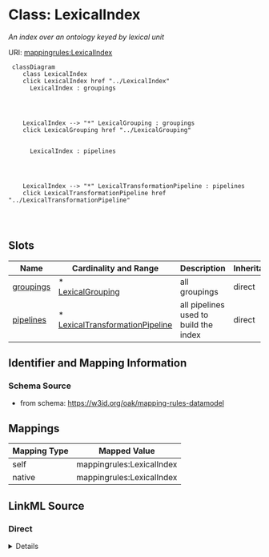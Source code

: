 

# Class: LexicalIndex


_An index over an ontology keyed by lexical unit_





URI: [mappingrules:LexicalIndex](https://w3id.org/oak/mapping-rules-datamodel/LexicalIndex)






```{mermaid}
 classDiagram
    class LexicalIndex
    click LexicalIndex href "../LexicalIndex"
      LexicalIndex : groupings
        
          
    
    
    LexicalIndex --> "*" LexicalGrouping : groupings
    click LexicalGrouping href "../LexicalGrouping"

        
      LexicalIndex : pipelines
        
          
    
    
    LexicalIndex --> "*" LexicalTransformationPipeline : pipelines
    click LexicalTransformationPipeline href "../LexicalTransformationPipeline"

        
      
```




<!-- no inheritance hierarchy -->


## Slots

| Name | Cardinality and Range | Description | Inheritance |
| ---  | --- | --- | --- |
| [groupings](groupings.md) | * <br/> [LexicalGrouping](LexicalGrouping.md) | all groupings | direct |
| [pipelines](pipelines.md) | * <br/> [LexicalTransformationPipeline](LexicalTransformationPipeline.md) | all pipelines used to build the index | direct |









## Identifier and Mapping Information







### Schema Source


* from schema: https://w3id.org/oak/mapping-rules-datamodel




## Mappings

| Mapping Type | Mapped Value |
| ---  | ---  |
| self | mappingrules:LexicalIndex |
| native | mappingrules:LexicalIndex |







## LinkML Source

<!-- TODO: investigate https://stackoverflow.com/questions/37606292/how-to-create-tabbed-code-blocks-in-mkdocs-or-sphinx -->

### Direct

<details>
```yaml
name: LexicalIndex
description: An index over an ontology keyed by lexical unit
from_schema: https://w3id.org/oak/mapping-rules-datamodel
attributes:
  groupings:
    name: groupings
    description: all groupings
    from_schema: https://w3id.org/oak/lexical-index
    rank: 1000
    domain_of:
    - LexicalIndex
    range: LexicalGrouping
    multivalued: true
    inlined: true
  pipelines:
    name: pipelines
    description: all pipelines used to build the index
    from_schema: https://w3id.org/oak/lexical-index
    rank: 1000
    domain_of:
    - LexicalIndex
    range: LexicalTransformationPipeline
    multivalued: true
    inlined: true

```
</details>

### Induced

<details>
```yaml
name: LexicalIndex
description: An index over an ontology keyed by lexical unit
from_schema: https://w3id.org/oak/mapping-rules-datamodel
attributes:
  groupings:
    name: groupings
    description: all groupings
    from_schema: https://w3id.org/oak/lexical-index
    rank: 1000
    alias: groupings
    owner: LexicalIndex
    domain_of:
    - LexicalIndex
    range: LexicalGrouping
    multivalued: true
    inlined: true
  pipelines:
    name: pipelines
    description: all pipelines used to build the index
    from_schema: https://w3id.org/oak/lexical-index
    rank: 1000
    alias: pipelines
    owner: LexicalIndex
    domain_of:
    - LexicalIndex
    range: LexicalTransformationPipeline
    multivalued: true
    inlined: true

```
</details>
